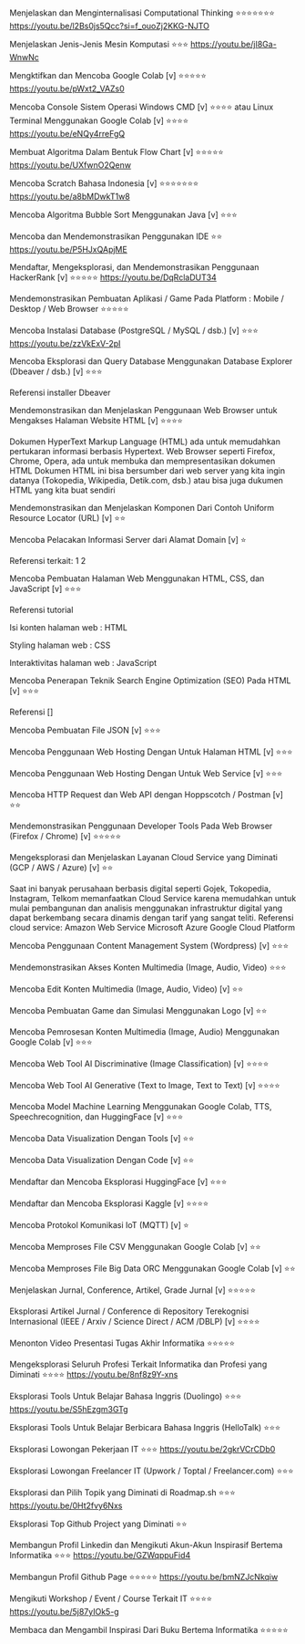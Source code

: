 Menjelaskan dan Menginternalisasi Computational Thinking ⭐⭐⭐⭐⭐⭐⭐
https://youtu.be/l2Bs0js5Qcc?si=f_ouoZj2KKG-NJTO

Menjelaskan Jenis-Jenis Mesin Komputasi ⭐⭐⭐
https://youtu.be/jI8Ga-WnwNc

Mengktifkan dan Mencoba Google Colab [v] ⭐⭐⭐⭐⭐
https://youtu.be/pWxt2_VAZs0

Mencoba Console Sistem Operasi Windows CMD [v] ⭐⭐⭐⭐ atau Linux Terminal Menggunakan Google Colab [v] ⭐⭐⭐⭐
https://youtu.be/eNQy4rreFgQ

Membuat Algoritma Dalam Bentuk Flow Chart [v] ⭐⭐⭐⭐⭐
https://youtu.be/UXfwnO2Qenw

Mencoba Scratch Bahasa Indonesia [v] ⭐⭐⭐⭐⭐⭐⭐
https://youtu.be/a8bMDwkT1w8

Mencoba Algoritma Bubble Sort Menggunakan Java [v] ⭐⭐⭐


Mencoba dan Mendemonstrasikan Penggunakan IDE ⭐⭐
https://youtu.be/P5HJxQApjME

Mendaftar, Mengeksplorasi, dan Mendemonstrasikan Penggunaan HackerRank [v] ⭐⭐⭐⭐⭐
https://youtu.be/DqRclaDUT34

Mendemonstrasikan Pembuatan Aplikasi / Game Pada Platform : Mobile / Desktop / Web Browser ⭐⭐⭐⭐⭐


Mencoba Instalasi Database (PostgreSQL / MySQL / dsb.) [v] ⭐⭐⭐
https://youtu.be/zzVkExV-2pI

Mencoba Eksplorasi dan Query Database Menggunakan Database Explorer (Dbeaver / dsb.) [v] ⭐⭐⭐

Referensi installer Dbeaver

Mendemonstrasikan dan Menjelaskan Penggunaan Web Browser untuk Mengakses Halaman Website HTML [v] ⭐⭐⭐⭐


Dokumen HyperText Markup Language (HTML) ada untuk memudahkan pertukaran informasi berbasis Hypertext.
Web Browser seperti Firefox, Chrome, Opera, ada untuk membuka dan mempresentasikan dokumen HTML
Dokumen HTML ini bisa bersumber dari web server yang kita ingin datanya (Tokopedia, Wikipedia, Detik.com, dsb.) atau bisa juga dukumen HTML yang kita buat sendiri


Mendemonstrasikan dan Menjelaskan Komponen Dari Contoh Uniform Resource Locator (URL) [v] ⭐⭐


Mencoba Pelacakan Informasi Server dari Alamat Domain [v] ⭐

Referensi terkait: 1 2

Mencoba Pembuatan Halaman Web Menggunakan HTML, CSS, dan JavaScript [v] ⭐⭐⭐

Referensi tutorial

Isi konten halaman web : HTML

Styling halaman web : CSS

Interaktivitas halaman web : JavaScript



Mencoba Penerapan Teknik Search Engine Optimization (SEO) Pada HTML [v] ⭐⭐⭐

Referensi []

Mencoba Pembuatan File JSON [v] ⭐⭐⭐


Mencoba Penggunaan Web Hosting Dengan Untuk Halaman HTML [v] ⭐⭐⭐


Mencoba Penggunaan Web Hosting Dengan Untuk Web Service [v] ⭐⭐⭐


Mencoba HTTP Request dan Web API dengan Hoppscotch / Postman [v] ⭐⭐


Mendemonstrasikan Penggunaan Developer Tools Pada Web Browser (Firefox / Chrome) [v] ⭐⭐⭐⭐⭐


Mengeksplorasi dan Menjelaskan Layanan Cloud Service yang Diminati (GCP / AWS / Azure) [v] ⭐⭐

Saat ini banyak perusahaan berbasis digital seperti Gojek, Tokopedia, Instagram, Telkom memanfaatkan Cloud Service karena memudahkan untuk mulai pembangunan dan analisis menggunakan infrastruktur digital yang dapat berkembang secara dinamis dengan tarif yang sangat teliti.
Referensi cloud service: Amazon Web Service Microsoft Azure Google Cloud Platform

Mencoba Penggunaan Content Management System (Wordpress) [v] ⭐⭐⭐


Mendemonstrasikan Akses Konten Multimedia (Image, Audio, Video) ⭐⭐⭐


Mencoba Edit Konten Multimedia (Image, Audio, Video) [v] ⭐⭐


Mencoba Pembuatan Game dan Simulasi Menggunakan Logo [v] ⭐⭐


Mencoba Pemrosesan Konten Multimedia (Image, Audio) Menggunakan Google Colab [v] ⭐⭐⭐


Mencoba Web Tool AI Discriminative (Image Classification) [v] ⭐⭐⭐⭐


Mencoba Web Tool AI Generative (Text to Image, Text to Text) [v] ⭐⭐⭐⭐


Mencoba Model Machine Learning Menggunakan Google Colab, TTS, Speechrecognition, dan HuggingFace [v] ⭐⭐⭐


Mencoba Data Visualization Dengan Tools [v] ⭐⭐


Mencoba Data Visualization Dengan Code [v] ⭐⭐


Mendaftar dan Mencoba Eksplorasi HuggingFace [v] ⭐⭐⭐


Mendaftar dan Mencoba Eksplorasi Kaggle [v] ⭐⭐⭐⭐


Mencoba Protokol Komunikasi IoT (MQTT) [v] ⭐


Mencoba Memproses File CSV Menggunakan Google Colab [v] ⭐⭐


Mencoba Memproses File Big Data ORC Menggunakan Google Colab [v] ⭐⭐


Menjelaskan Jurnal, Conference, Artikel, Grade Jurnal [v] ⭐⭐⭐⭐⭐


Eksplorasi Artikel Jurnal / Conference di Repository Terekognisi Internasional (IEEE / Arxiv / Science Direct / ACM /DBLP) [v] ⭐⭐⭐⭐


Menonton Video Presentasi Tugas Akhir Informatika ⭐⭐⭐⭐⭐


Mengeksplorasi Seluruh Profesi Terkait Informatika dan Profesi yang Diminati ⭐⭐⭐⭐
https://youtu.be/8nf8z9Y-xns

Eksplorasi Tools Untuk Belajar Bahasa Inggris (Duolingo) ⭐⭐⭐
https://youtu.be/S5hEzgm3GTg

Eksplorasi Tools Untuk Belajar Berbicara Bahasa Inggris (HelloTalk) ⭐⭐⭐


Eksplorasi Lowongan Pekerjaan IT ⭐⭐⭐
https://youtu.be/2gkrVCrCDb0

Eksplorasi Lowongan Freelancer IT (Upwork / Toptal / Freelancer.com) ⭐⭐⭐


Eksplorasi dan Pilih Topik yang Diminati di Roadmap.sh ⭐⭐⭐
https://youtu.be/0Ht2fvy6Nxs

Eksplorasi Top Github Project yang Diminati ⭐⭐


Membangun Profil Linkedin dan Mengikuti Akun-Akun Inspirasif Bertema Informatika ⭐⭐⭐
https://youtu.be/GZWqppuFid4

Membangun Profil Github Page ⭐⭐⭐⭐⭐
https://youtu.be/bmNZJcNkqiw

Mengikuti Workshop / Event / Course Terkait IT ⭐⭐⭐⭐
https://youtu.be/5j87yIOk5-g

Membaca dan Mengambil Inspirasi Dari Buku Bertema Informatika ⭐⭐⭐⭐⭐
